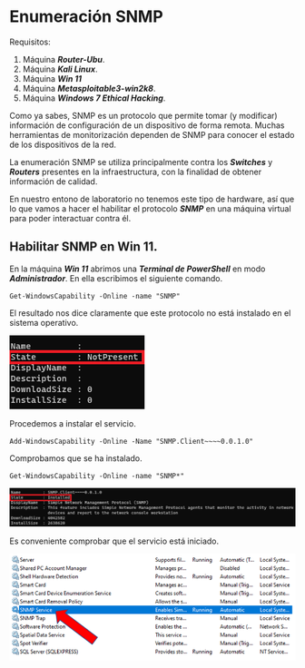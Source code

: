 # Enumeración SNMP

Requisitos:
1. Máquina ***Router-Ubu***.
2. Máquina ***Kali Linux***.
3. Máquina ***Win 11***
4. Máquina ***Metasploitable3-win2k8***.
5. Máquina ***Windows 7 Ethical Hacking***.

Como ya sabes, SNMP es un protocolo que permite tomar (y modificar) información de configuración de un dispositivo de forma remota. Muchas herramientas de monitorización dependen de SNMP para conocer el estado de los dispositivos de la red.

La enumeración SNMP se utiliza principalmente contra los ***Switches*** y ***Routers*** presentes en la infraestructura, con la finalidad de obtener información de calidad.

En nuestro entono de laboratorio no tenemos este tipo de hardware, así que lo que vamos a hacer el habilitar el protocolo ***SNMP*** en una máquina virtual para poder interactuar contra él.

## Habilitar SNMP en Win 11.

En la máquina ***Win 11*** abrimos una ***Terminal de PowerShell*** en modo ***Administrador***. En ella escribimos el siguiente comando.
```
Get-WindowsCapability -Online -name "SNMP"
```

El resultado nos dice claramente que este protocolo no está instalado en el sistema operativo.

![SNMP no instalado](../img/lab-04-B/202209081224.png)

Procedemos a instalar el servicio.
```
Add-WindowsCapability -Online -Name "SNMP.Client~~~~0.0.1.0"
```

Comprobamos que se ha instalado.
```
Get-WindowsCapability -Online -name "SNMP*"
```

![SNMP instalado](../img/lab-04-B/202209081238.png)

Es conveniente comprobar que el servicio está iniciado.

![Servicio SNMP](../img/lab-04-B/202209081242.png)




